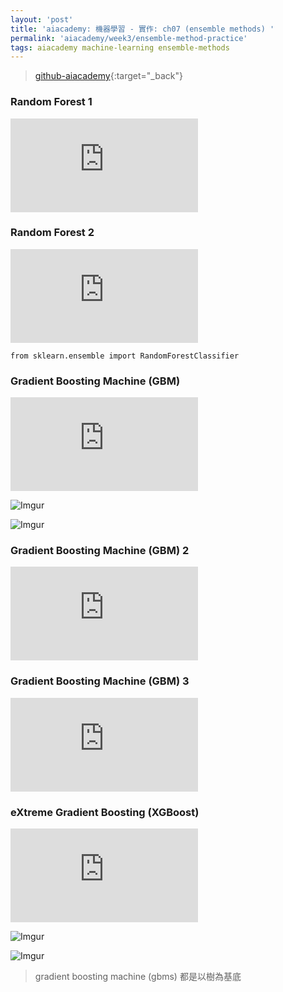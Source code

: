 ```yaml
---
layout: 'post'
title: 'aiacademy: 機器學習 - 實作: ch07 (ensemble methods) '
permalink: 'aiacademy/week3/ensemble-method-practice'
tags: aiacademy machine-learning ensemble-methods
---
```


> [github-aiacademy](https://github.com/yuting3656/aiacademy/tree/master/week2/machine-learning/Chapter7){:target="_back"}

### Random Forest 1

<iframe src="https://www.youtube.com/embed/PwurDaxAAMk" frameborder="0" allow="accelerometer; autoplay; encrypted-media; gyroscope; picture-in-picture" allowfullscreen></iframe>


### Random Forest 2

<iframe src="https://www.youtube.com/embed/f_NmJdGbxgA" frameborder="0" allow="accelerometer; autoplay; encrypted-media; gyroscope; picture-in-picture" allowfullscreen></iframe>

`from sklearn.ensemble import RandomForestClassifier`


### Gradient Boosting Machine (GBM)

<iframe src="https://www.youtube.com/embed/wrlQsHFS9tg" frameborder="0" allow="accelerometer; autoplay; encrypted-media; gyroscope; picture-in-picture" allowfullscreen></iframe>


![Imgur](https://i.imgur.com/ElGwoVo.gif)

![Imgur](https://i.imgur.com/is9wyLC.gif)


### Gradient Boosting Machine (GBM) 2


<iframe src="https://www.youtube.com/embed/KTbMRNulvZ8" frameborder="0" allow="accelerometer; autoplay; encrypted-media; gyroscope; picture-in-picture" allowfullscreen></iframe>

### Gradient Boosting Machine (GBM) 3


<iframe  src="https://www.youtube.com/embed/cj3WRIEL0O8" frameborder="0" allow="accelerometer; autoplay; encrypted-media; gyroscope; picture-in-picture" allowfullscreen></iframe>


### eXtreme Gradient Boosting (XGBoost)

<iframe src="https://www.youtube.com/embed/X239G9qys60" frameborder="0" allow="accelerometer; autoplay; encrypted-media; gyroscope; picture-in-picture" allowfullscreen></iframe>


![Imgur](https://i.imgur.com/Buhu4oF.gif)

![Imgur](https://i.imgur.com/Rfz9QVt.gif)

> gradient boosting machine (gbms) 都是以樹為基底